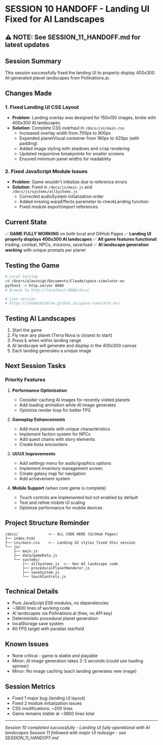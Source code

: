 # SESSION 10 HANDOFF - Landing UI Fixed for AI Landscapes

## ⚠️ NOTE: See SESSION_11_HANDOFF.md for latest updates

## Session Summary
This session successfully fixed the landing UI to properly display 400x300 AI-generated planet landscapes from Pollinations.ai.

## Changes Made

### 1. Fixed Landing UI CSS Layout
- **Problem**: Landing overlay was designed for 150x150 images, broke with 400x300 AI landscapes
- **Solution**: Complete CSS overhaul in `/docs/css/main.css`
  - Increased overlay width from 700px to 900px
  - Expanded planetVisual container from 180px to 420px (with padding)
  - Added image styling with shadows and crisp rendering
  - Updated responsive breakpoints for smaller screens
  - Ensured minimum panel widths for readability

### 2. Fixed JavaScript Module Issues
- **Problem**: Game wouldn't initialize due to reference errors
- **Solution**: Fixed in `/docs/js/main.js` and `/docs/js/systems/allSystems.js`
  - Corrected audioSystem initialization order
  - Added missing warpEffects parameter to checkLanding function
  - Fixed module export/import references

## Current State
✅ **GAME FULLY WORKING** on both local and GitHub Pages
✅ **Landing UI properly displays 400x300 AI landscapes**
✅ **All game features functional**: trading, combat, NPCs, missions, save/load
✅ **AI landscape generation working** with unique prompts per planet

## Testing the Game
```bash
# Local testing
cd /Users/alexvoigt/Documents/Claude/space-simulator-ev
python3 -m http.server 8000
# Browse to http://localhost:8000/docs/

# Live version
# https://lobabobloblaw.github.io/space-simulator-ev/
```

## Testing AI Landscapes
1. Start the game
2. Fly near any planet (Terra Nova is closest to start)
3. Press **L** when within landing range
4. AI landscape will generate and display in the 400x300 canvas
5. Each landing generates a unique image

## Next Session Tasks

### Priority Features
1. **Performance Optimization**
   - Consider caching AI images for recently visited planets
   - Add loading animation while AI image generates
   - Optimize render loop for better FPS

2. **Gameplay Enhancements**
   - Add more planets with unique characteristics
   - Implement faction system for NPCs
   - Add quest chains with story elements
   - Create boss encounters

3. **UI/UX Improvements**
   - Add settings menu for audio/graphics options
   - Implement inventory management screen
   - Create galaxy map for navigation
   - Add achievement system

4. **Mobile Support** (when core game is complete)
   - Touch controls are implemented but not enabled by default
   - Test and refine mobile UI scaling
   - Optimize performance for mobile devices

## Project Structure Reminder
```
/docs/              <-- ALL CODE HERE (GitHub Pages)
├── index.html      
├── css/main.css    <-- Landing UI styles fixed this session
└── js/
    ├── main.js     
    ├── data/gameData.js
    └── systems/
        ├── allSystems.js  <-- Has AI landscape code
        ├── proceduralPlanetRenderer.js
        ├── saveSystem.js
        └── touchControls.js
```

## Technical Details
- Pure JavaScript ES6 modules, no dependencies
- ~3800 lines of working code
- AI landscapes via Pollinations.ai (free, no API key)
- Deterministic procedural planet generation
- localStorage save system
- 60 FPS target with parallax starfield

## Known Issues
- None critical - game is stable and playable
- Minor: AI image generation takes 2-3 seconds (could use loading spinner)
- Minor: No image caching (each landing generates new image)

## Session Metrics
- Fixed 1 major bug (landing UI layout)
- Fixed 2 module initialization issues
- CSS modifications: ~200 lines
- Game remains stable at ~3800 lines total

---
*Session 10 completed successfully - Landing UI fully operational with AI landscapes*
*Session 11 followed with major UI redesign - see SESSION_11_HANDOFF.md*
